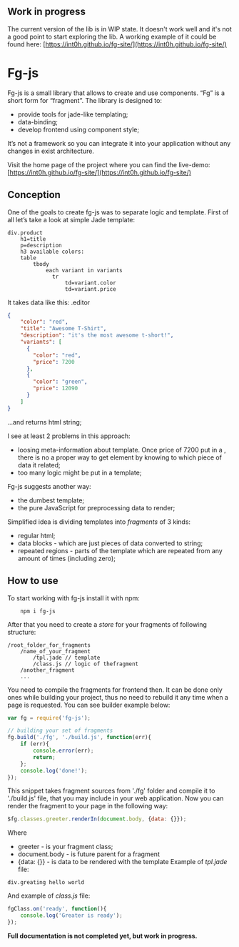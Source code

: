 ## Work in progress

The current version of the lib is in WIP state. It doesn't work well and it's not a good point to start exploring the lib. A working example of it could be found here: [https://int0h.github.io/fg-site/](https://int0h.github.io/fg-site/)  

# Fg-js

Fg-js is a small library that allows to create and use components. “Fg” is a short form for “fragment”. The library is designed to:
- provide tools for jade-like templating;
- data-binding;
- develop frontend using component style;

It’s not a framework so you can integrate it into your application without any changes in exist architecture.

Visit the home page of the project where you can find the live-demo: [https://int0h.github.io/fg-site/](https://int0h.github.io/fg-site/)
## Conception
One of the goals to create fg-js was to separate logic and template. 
First of all let’s take a look at simple Jade template:
```jade
div.product
	h1=title
    p=description
    h3 available colors:
    table
    	tbody
            each variant in variants
              tr
                  td=variant.color
                  td=variant.price
```
It takes data like this:
.editor
```json
{
  	"color": "red",
	"title": "Awesome T-Shirt",
    "description": "it's the most awesome t-short!",
    "variants": [
      {
      	"color": "red",
        "price": 7200
      },
      {
      	"color": "green",
        "price": 12090
      }
    ]
}
```		
...and returns html string;

I see at least 2 problems in this approach: 
- loosing meta-information about template. Once price of 7200 put in a <td>, there is no a proper way to get <td> element by knowing to which piece of data it related;
- too many logic might be put in a template;

Fg-js suggests another way:
- the dumbest template;
- the pure JavaScript for preprocessing data to render;

Simplified idea is dividing templates into *fragments* of 3 kinds:				
- regular html;
- data blocks - which are just pieces of data converted to string;
- repeated regions - parts of the template which are repeated from any amount of times (including zero);
## How to use	
To start working with fg-js install it with npm:
```
	npm i fg-js
```
After that you need to create a *store* for your fragments of following structure:
```
/root_folder_for_fragments
	/name_of_your_fragment
		/tpl.jade // template
		/class.js // logic of thefragment
	/another_fragment
	...
```
You need to compile the fragments for frontend then.
It can be done only ones while building your project, thus no need to rebuild it any time when a page is requested.
You can see builder example below:
```JavaScript
var fg = require('fg-js');

// building your set of fragments
fg.build('./fg', './build.js', function(err){
	if (err){
		console.error(err);
		return;
	};
	console.log('done!');
});
```
This snippet takes fragment sources from './fg' folder and compile it to './build.js' file, that you may include in your web application.
Now you can render the fragment to your page in the following way:
```JavaScript
$fg.classes.greeter.renderIn(document.body, {data: {}});
```
Where
- greeter - is your fragment class;
- document.body - is future parent for a fragment
- {data: {}} - is data to be rendered with the template
Example of *tpl.jade* file:
```Jade
div.greating hello world
```
And example of *class.js* file:
```JavaScript
fgClass.on('ready', function(){
	console.log('Greater is ready');
});
```
**Full documentation is not completed yet, but work in progress.**